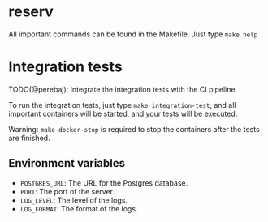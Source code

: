 # reserv

All important commands can be found in the Makefile. Just type `make help`

# Integration tests

TODO(@perebaj): Integrate the integration tests with the CI pipeline.

To run the integration tests, just type `make integration-test`, and all important containers will be started, and your tests will be executed.

Warning: `make docker-stop` is required to stop the containers after the tests are finished.

## Environment variables

- `POSTGRES_URL`: The URL for the Postgres database.
- `PORT`: The port of the server.
- `LOG_LEVEL`: The level of the logs.
- `LOG_FORMAT`: The format of the logs.
